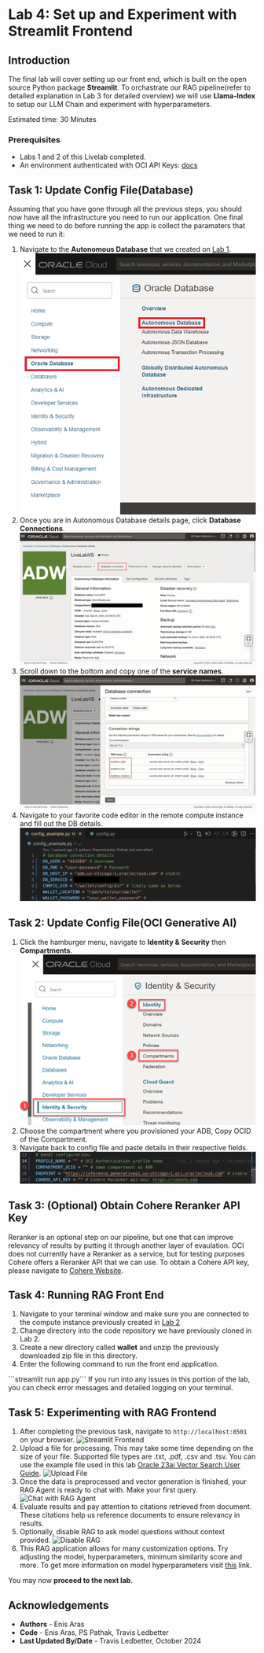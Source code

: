 # Lab 4: Set up and Experiment with Streamlit Frontend

## Introduction

The final lab will cover setting up our front end, which is built on the open source Python package **Streamlit**. To orchastrate our RAG pipeline(refer to detailed explanation in Lab 3 for detailed overview) we will use **Llama-Index** to setup our LLM Chain and experiment with hyperparameters.

Estimated time: 30 Minutes

### Prerequisites
* Labs 1 and 2 of this Livelab completed.
* An environment authenticated with OCI API Keys: [docs](https://docs.oracle.com/en-us/iaas/Content/API/Concepts/sdk_authentication_methods.htm)

## Task 1: Update Config File(Database)

Assuming that you have gone through all the previous steps, you should now have all the infrastructure you need to run our application. One final thing we need to do before running the app is collect the paramaters that we need to run it:

1. Navigate to the **Autonomous Database** that we created on [Lab 1](../1-create-vector-db/create-vector-db.md).
    ![ADB Navigation Menu](images/adb_navigation_menu.png)
2. Once you are in Autonomous Database details page, click **Database Connections**.
    ![Database Connections](images/database_connection.png)
3. Scroll down to the bottom and copy one of the **service names**.
    ![ODB Service Names](images/tns_names.png)
4. Navigate to your favorite code editor in the remote compute instance and fill out the DB details.
    ![Config File DB](images/db_config.png)

## Task 2: Update Config File(OCI Generative AI)

1. Click the hamburger menu, navigate to **Identity & Security** then **Compartments**.
    ![Compartments](images/navigate-compartment.png)
2. Choose the compartment where you provisioned your ADB, Copy OCID of the Compartment.
3. Navigate back to config file and paste details in their respective fields.
    ![GenAI Config](images/genai_config.png)

## Task 3: (Optional) Obtain Cohere Reranker API Key

Reranker is an optional step on our pipeline, but one that can improve relevancy of results by putting it through another layer of evaulation. OCI does not currently have a Reranker as a service, but for testing purposes Cohere offers a Reranker API that we can use. To obtain a Cohere API key, please navigate to [Cohere Website](https://cohere.com).

## Task 4: Running RAG Front End

1. Navigate to your terminal window and make sure you are connected to the compute instance previously created in [Lab 2](..2-create-compute-instance/create-compute-instance.md)
2. Change directory into the code repository we have previously cloned in Lab 2.
3. Create a new directory called **wallet** and unzip the previously downloaded zip file in this directory.
4. Enter the following command to run the front end application.
<copy>
```streamlit run app.py```
</copy>
If you run into any issues in this portion of the lab, you can check error messages and detailed logging on your terminal.

## Task 5: Experimenting with RAG Frontend
1. After completing the previous task, navigate to ```http://localhost:8501``` on your browser.
     ![Streamlit Frontend](images/frontend_splash_page.png)
2. Upload a file for processing. This may take some time depending on the size of your file. Supported file types are .txt, .pdf, .csv and .tsv. You can use the example file used in this lab [Oracle 23ai Vector Search User Guide](https://docs.oracle.com/en/database/oracle/oracle-database/23/vecse/oracle-ai-vector-search-users-guide.pdf).
     ![Upload File](images/browse_files.png)
3. Once the data is preprocessed and vector generation is finished, your RAG Agent is ready to chat with. Make your first query.
     ![Chat with RAG Agent](images/RAG_text_generated.png)
4. Evaluate results and pay attention to citations retrieved from document. These citations help us reference documents to ensure relevancy in results.
5. Optionally, disable RAG to ask model questions without context provided.
     ![Disable RAG](images/disable_rag.png)
6. This RAG application allows for many customization options. Try adjusting the model, hyperparameters, minimum similarity score and more. To get more information on model hyperparameters visit [this](https://docs.oracle.com/en-us/iaas/Content/generative-ai/chat-models.htm#parameters-chat) link.
    
You may now **proceed to the next lab**.

## **Acknowledgements**

* **Authors** - Enis Aras
* **Code** - Enis Aras, PS Pathak, Travis Ledbetter
* **Last Updated By/Date** - Travis Ledbetter, October 2024
